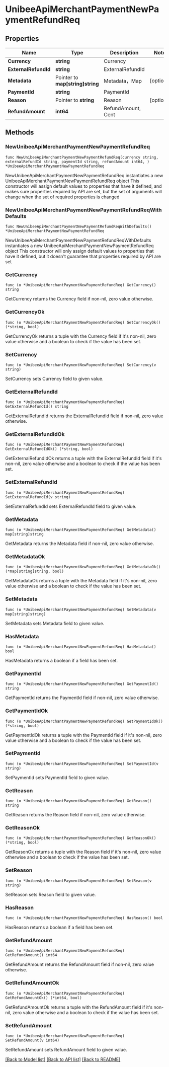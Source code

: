 # UnibeeApiMerchantPaymentNewPaymentRefundReq

## Properties

Name | Type | Description | Notes
------------ | ------------- | ------------- | -------------
**Currency** | **string** | Currency | 
**ExternalRefundId** | **string** | ExternalRefundId | 
**Metadata** | Pointer to **map[string]string** | Metadata，Map | [optional] 
**PaymentId** | **string** | PaymentId | 
**Reason** | Pointer to **string** | Reason | [optional] 
**RefundAmount** | **int64** | RefundAmount, Cent | 

## Methods

### NewUnibeeApiMerchantPaymentNewPaymentRefundReq

`func NewUnibeeApiMerchantPaymentNewPaymentRefundReq(currency string, externalRefundId string, paymentId string, refundAmount int64, ) *UnibeeApiMerchantPaymentNewPaymentRefundReq`

NewUnibeeApiMerchantPaymentNewPaymentRefundReq instantiates a new UnibeeApiMerchantPaymentNewPaymentRefundReq object
This constructor will assign default values to properties that have it defined,
and makes sure properties required by API are set, but the set of arguments
will change when the set of required properties is changed

### NewUnibeeApiMerchantPaymentNewPaymentRefundReqWithDefaults

`func NewUnibeeApiMerchantPaymentNewPaymentRefundReqWithDefaults() *UnibeeApiMerchantPaymentNewPaymentRefundReq`

NewUnibeeApiMerchantPaymentNewPaymentRefundReqWithDefaults instantiates a new UnibeeApiMerchantPaymentNewPaymentRefundReq object
This constructor will only assign default values to properties that have it defined,
but it doesn't guarantee that properties required by API are set

### GetCurrency

`func (o *UnibeeApiMerchantPaymentNewPaymentRefundReq) GetCurrency() string`

GetCurrency returns the Currency field if non-nil, zero value otherwise.

### GetCurrencyOk

`func (o *UnibeeApiMerchantPaymentNewPaymentRefundReq) GetCurrencyOk() (*string, bool)`

GetCurrencyOk returns a tuple with the Currency field if it's non-nil, zero value otherwise
and a boolean to check if the value has been set.

### SetCurrency

`func (o *UnibeeApiMerchantPaymentNewPaymentRefundReq) SetCurrency(v string)`

SetCurrency sets Currency field to given value.


### GetExternalRefundId

`func (o *UnibeeApiMerchantPaymentNewPaymentRefundReq) GetExternalRefundId() string`

GetExternalRefundId returns the ExternalRefundId field if non-nil, zero value otherwise.

### GetExternalRefundIdOk

`func (o *UnibeeApiMerchantPaymentNewPaymentRefundReq) GetExternalRefundIdOk() (*string, bool)`

GetExternalRefundIdOk returns a tuple with the ExternalRefundId field if it's non-nil, zero value otherwise
and a boolean to check if the value has been set.

### SetExternalRefundId

`func (o *UnibeeApiMerchantPaymentNewPaymentRefundReq) SetExternalRefundId(v string)`

SetExternalRefundId sets ExternalRefundId field to given value.


### GetMetadata

`func (o *UnibeeApiMerchantPaymentNewPaymentRefundReq) GetMetadata() map[string]string`

GetMetadata returns the Metadata field if non-nil, zero value otherwise.

### GetMetadataOk

`func (o *UnibeeApiMerchantPaymentNewPaymentRefundReq) GetMetadataOk() (*map[string]string, bool)`

GetMetadataOk returns a tuple with the Metadata field if it's non-nil, zero value otherwise
and a boolean to check if the value has been set.

### SetMetadata

`func (o *UnibeeApiMerchantPaymentNewPaymentRefundReq) SetMetadata(v map[string]string)`

SetMetadata sets Metadata field to given value.

### HasMetadata

`func (o *UnibeeApiMerchantPaymentNewPaymentRefundReq) HasMetadata() bool`

HasMetadata returns a boolean if a field has been set.

### GetPaymentId

`func (o *UnibeeApiMerchantPaymentNewPaymentRefundReq) GetPaymentId() string`

GetPaymentId returns the PaymentId field if non-nil, zero value otherwise.

### GetPaymentIdOk

`func (o *UnibeeApiMerchantPaymentNewPaymentRefundReq) GetPaymentIdOk() (*string, bool)`

GetPaymentIdOk returns a tuple with the PaymentId field if it's non-nil, zero value otherwise
and a boolean to check if the value has been set.

### SetPaymentId

`func (o *UnibeeApiMerchantPaymentNewPaymentRefundReq) SetPaymentId(v string)`

SetPaymentId sets PaymentId field to given value.


### GetReason

`func (o *UnibeeApiMerchantPaymentNewPaymentRefundReq) GetReason() string`

GetReason returns the Reason field if non-nil, zero value otherwise.

### GetReasonOk

`func (o *UnibeeApiMerchantPaymentNewPaymentRefundReq) GetReasonOk() (*string, bool)`

GetReasonOk returns a tuple with the Reason field if it's non-nil, zero value otherwise
and a boolean to check if the value has been set.

### SetReason

`func (o *UnibeeApiMerchantPaymentNewPaymentRefundReq) SetReason(v string)`

SetReason sets Reason field to given value.

### HasReason

`func (o *UnibeeApiMerchantPaymentNewPaymentRefundReq) HasReason() bool`

HasReason returns a boolean if a field has been set.

### GetRefundAmount

`func (o *UnibeeApiMerchantPaymentNewPaymentRefundReq) GetRefundAmount() int64`

GetRefundAmount returns the RefundAmount field if non-nil, zero value otherwise.

### GetRefundAmountOk

`func (o *UnibeeApiMerchantPaymentNewPaymentRefundReq) GetRefundAmountOk() (*int64, bool)`

GetRefundAmountOk returns a tuple with the RefundAmount field if it's non-nil, zero value otherwise
and a boolean to check if the value has been set.

### SetRefundAmount

`func (o *UnibeeApiMerchantPaymentNewPaymentRefundReq) SetRefundAmount(v int64)`

SetRefundAmount sets RefundAmount field to given value.



[[Back to Model list]](../README.md#documentation-for-models) [[Back to API list]](../README.md#documentation-for-api-endpoints) [[Back to README]](../README.md)


